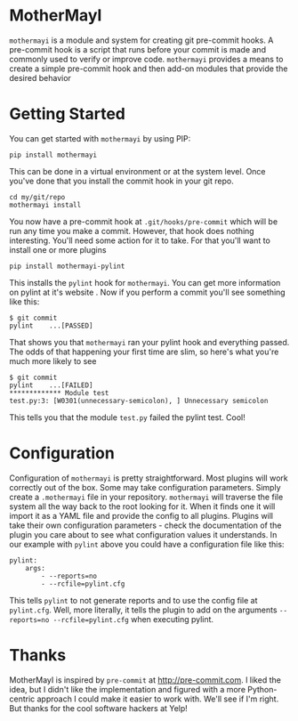 MotherMayI
==========

`mothermayi` is a module and system for creating git pre-commit hooks. A pre-commit hook is a script that runs before your commit is made and commonly used to verify or improve code. `mothermayi` provides a means to create a simple pre-commit hook and then add-on modules that provide the desired behavior

Getting Started
===============

You can get started with `mothermayi` by using PIP:

```
pip install mothermayi
```

This can be done in a virtual environment or at the system level. Once you've done that you install the commit hook in your git repo.

```
cd my/git/repo
mothermayi install
```

You now have a pre-commit hook at `.git/hooks/pre-commit` which will be run any time you make a commit. However, that hook does nothing interesting. You'll need some action for it to take. For that you'll want to install one or more plugins

```
pip install mothermayi-pylint
```

This installs the `pylint` hook for `mothermayi`. You can get more information on pylint at it's website <insert>. Now if you perform a commit you'll see something like this:

```
$ git commit
pylint    ...[PASSED]
```

That shows you that `mothermayi` ran your pylint hook and everything passed. The odds of that happening your first time are slim, so here's what you're much more likely to see

```
$ git commit
pylint    ...[FAILED]
************* Module test
test.py:3: [W0301(unnecessary-semicolon), ] Unnecessary semicolon
```

This tells you that the module `test.py` failed the pylint test. Cool!

Configuration
=============

Configuration of `mothermayi` is pretty straightforward. Most plugins will work correctly out of the box. Some may take configuration parameters. Simply create a `.mothermayi` file in your repository. `mothermayi` will traverse the file system all the way back to the root looking for it. When it finds one it will import it as a YAML file and provide the config to all plugins. Plugins will take their own configuration parameters - check the documentation of the plugin you care about to see what configuration values it understands. In our example with `pylint` above you could have a configuration file like this:

```
pylint:
    args:
        - --reports=no
        - --rcfile=pylint.cfg
```

This tells `pylint` to not generate reports and to use the config file at `pylint.cfg`. Well, more literally, it tells the plugin to add on the arguments `--reports=no --rcfile=pylint.cfg` when executing pylint.

Thanks
======
MotherMayI is inspired by `pre-commit` at http://pre-commit.com. I liked the idea, but I didn't like the implementation and figured with a more Python-centric approach I could make it easier to work with. We'll see if I'm right. But thanks for the cool software hackers at Yelp!

